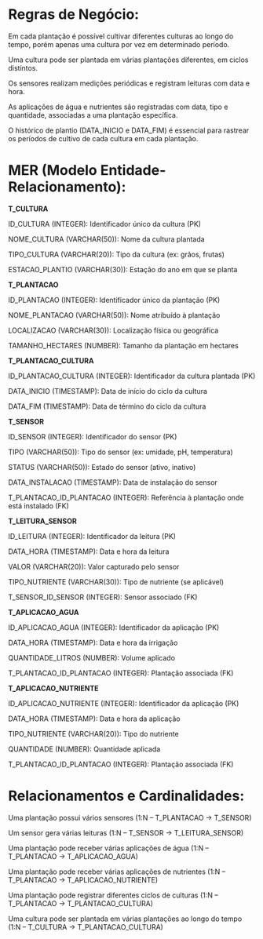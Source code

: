 # Regras de Negócio:

Em cada plantação é possível cultivar diferentes culturas ao longo do tempo, porém apenas uma cultura por vez em determinado período.

Uma cultura pode ser plantada em várias plantações diferentes, em ciclos distintos.

Os sensores realizam medições periódicas e registram leituras com data e hora.

As aplicações de água e nutrientes são registradas com data, tipo e quantidade, associadas a uma plantação específica.

O histórico de plantio (DATA_INICIO e DATA_FIM) é essencial para rastrear os períodos de cultivo de cada cultura em cada plantação.

# MER (Modelo Entidade-Relacionamento):


**T_CULTURA**

ID_CULTURA (INTEGER): Identificador único da cultura (PK)

NOME_CULTURA (VARCHAR(50)): Nome da cultura plantada

TIPO_CULTURA (VARCHAR(20)): Tipo da cultura (ex: grãos, frutas)

ESTACAO_PLANTIO (VARCHAR(30)): Estação do ano em que se planta


**T_PLANTACAO**

ID_PLANTACAO (INTEGER): Identificador único da plantação (PK)

NOME_PLANTACAO (VARCHAR(50)): Nome atribuído à plantação

LOCALIZACAO (VARCHAR(30)): Localização física ou geográfica

TAMANHO_HECTARES (NUMBER): Tamanho da plantação em hectares


**T_PLANTACAO_CULTURA**

ID_PLANTACAO_CULTURA (INTEGER): Identificador da cultura plantada (PK)

DATA_INICIO (TIMESTAMP): Data de início do ciclo da cultura

DATA_FIM (TIMESTAMP): Data de término do ciclo da cultura


**T_SENSOR**

ID_SENSOR (INTEGER): Identificador do sensor (PK)

TIPO (VARCHAR(50)): Tipo do sensor (ex: umidade, pH, temperatura)

STATUS (VARCHAR(50)): Estado do sensor (ativo, inativo)

DATA_INSTALACAO (TIMESTAMP): Data de instalação do sensor

T_PLANTACAO_ID_PLANTACAO (INTEGER): Referência à plantação onde está instalado (FK)


**T_LEITURA_SENSOR**

ID_LEITURA (INTEGER): Identificador da leitura (PK)

DATA_HORA (TIMESTAMP): Data e hora da leitura

VALOR (VARCHAR(20)): Valor capturado pelo sensor

TIPO_NUTRIENTE (VARCHAR(30)): Tipo de nutriente (se aplicável)

T_SENSOR_ID_SENSOR (INTEGER): Sensor associado (FK)


**T_APLICACAO_AGUA**

ID_APLICACAO_AGUA (INTEGER): Identificador da aplicação (PK)

DATA_HORA (TIMESTAMP): Data e hora da irrigação

QUANTIDADE_LITROS (NUMBER): Volume aplicado

T_PLANTACAO_ID_PLANTACAO (INTEGER): Plantação associada (FK)


**T_APLICACAO_NUTRIENTE**

ID_APLICACAO_NUTRIENTE (INTEGER): Identificador da aplicação (PK)

DATA_HORA (TIMESTAMP): Data e hora da aplicação

TIPO_NUTRIENTE (VARCHAR(20)): Tipo do nutriente

QUANTIDADE (NUMBER): Quantidade aplicada

T_PLANTACAO_ID_PLANTACAO (INTEGER): Plantação associada (FK)


# Relacionamentos e Cardinalidades:

Uma plantação possui vários sensores (1:N – T_PLANTACAO → T_SENSOR)

Um sensor gera várias leituras (1:N – T_SENSOR → T_LEITURA_SENSOR)

Uma plantação pode receber várias aplicações de água (1:N – T_PLANTACAO → T_APLICACAO_AGUA)

Uma plantação pode receber várias aplicações de nutrientes (1:N – T_PLANTACAO → T_APLICACAO_NUTRIENTE)

Uma plantação pode registrar diferentes ciclos de culturas (1:N – T_PLANTACAO → T_PLANTACAO_CULTURA)

Uma cultura pode ser plantada em várias plantações ao longo do tempo (1:N – T_CULTURA → T_PLANTACAO_CULTURA)
